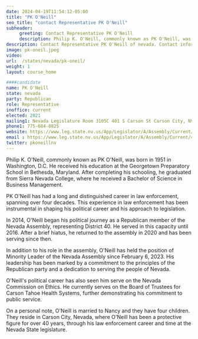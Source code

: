 ```yaml
---
date: 2024-04-19T11:54:12-05:00
title: "PK O'Neill"
seo_title: "contact Representative PK O'Neill"
subheader:
     greeting: Contact Representative PK O'Neill
     description: Philip K. O'Neill, commonly known as PK O'Neill, was born in 1951 in Washington, D.C. He received his education at the Georgetown Preparatory School in Bethesda, Maryland. After completing his schooling, he graduated from Sierra Nevada College, where he received a Bachelor of Science in Business Management.
description: Contact Representative PK O'Neill of nevada. Contact information for PK O'Neill includes email address, phone number, and mailing address.
image: pk-oneil.jpeg
video:
url:  /states/nevada/pk-oneil/
weight: 1
layout: course_home

####candidate
name: PK O'Neill
state: nevada
party: Republican
role: Representative
inoffice: current
elected: 2021
mailing1: Nevada Legislature Room 3105C 401 S Carson St Carson City, NV 89701-4747
phone1: 775-684-8825
website: https://www.leg.state.nv.us/App/Legislator/A/Assembly/Current/40/
email : https://www.leg.state.nv.us/App/Legislator/A/Assembly/Current/40/
twitter: pkoneillnv
---
```


Philip K. O'Neill, commonly known as PK O'Neill, was born in 1951 in Washington, D.C. He received his education at the Georgetown Preparatory School in Bethesda, Maryland. After completing his schooling, he graduated from Sierra Nevada College, where he received a Bachelor of Science in Business Management.

PK O'Neill has had a long and distinguished career in law enforcement, spanning over four decades. This experience in law enforcement has been instrumental in shaping his political career and his approach to legislation.

In 2014, O'Neill began his political journey as a Republican member of the Nevada Assembly, representing District 40. He served in this capacity until 2016. After a brief hiatus, he returned to the assembly in 2020 and has been serving since then.

In addition to his role in the assembly, O'Neill has held the position of Minority Leader of the Nevada Assembly since February 6, 2023. His leadership has been marked by a commitment to the principles of the Republican party and a dedication to serving the people of Nevada.

O'Neill's political career has also seen him serve on the Nevada Commission on Ethics. He currently serves on the Board of Trustees for Carson Tahoe Health Systems, further demonstrating his commitment to public service.

On a personal note, O'Neill is married to Nancy and they have four children. They reside in Carson City, Nevada, where O'Neill has been a protective figure for over 40 years, through his law enforcement career and time at the Nevada State legislature.
